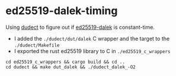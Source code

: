 # ed25519-dalek-timing

Using [dudect](https://github.com/oreparaz/dudect) to figure out if [ed25519-dalek](https://github.com/dalek-cryptography/ed25519-dalek) is constant-time.

* I added the `./dudect/dut/dalek` C wrapper and the target to the `./dudect/Makefile`
* I exported the rust ed25519 library to C in `./ed25519_c_wrappers`

```
cd ed25519_c_wrappers && cargo build && cd ..
cd dudect && make dut_dalek && ./dudect_dalek_-O2
```
